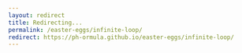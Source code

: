 ```yaml
---
layout: redirect
title: Redirecting...
permalink: /easter-eggs/infinite-loop/
redirect: https://ph-ormula.github.io/easter-eggs/infinite-loop/
---
```

